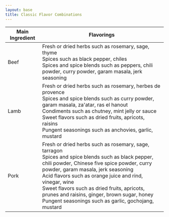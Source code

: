 ```yaml
---
layout: base
title: Classic Flavor Combinations
---
```


Main Ingredient | Flavorings |  
---|---|
Beef | Fresh or dried herbs such as rosemary, sage, thyme <br> Spices such as black pepper, chiles <br> Spices and spice blends such as peppers, chili powder, curry powder, garam masala, jerk seasoning |
Lamb | Fresh or dried herbs such as rosemary, herbes de provence <br> Spices and spice blends such as curry powder, garam masala, za'atar, ras el hanout <br> Condiments such as chutney, mint jelly or sauce <br> Sweet flavors such as dried fruits, apricots, raisins <br> Pungent seasonings such as anchovies, garlic, mustard |
Pork | Fresh or dried herbs such as rosemary, sage, tarragon <br> Spices and spice blends such as black pepper, chili powder, Chinese five spice powder, curry powder, garam masala, jerk seasoning <br> Acid flavors such as orange juice and rind, vinegar, wine <br> Sweet flavors such as dried fruits, apricots, prunes and raisins, ginger, brown sugar, honey <br> Pungent seasonings such as garlic, gochojang, mustard |  

